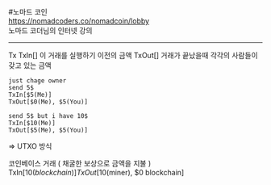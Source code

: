 #노마드 코인     
https://nomadcoders.co/nomadcoin/lobby      
노마드 코더님의 인터넷 강의

        
                
                
                
                
                
<hr/>
Tx
TxIn[]
이 거래를 실행하기 이전의 금액
TxOut[]
거래가 끝났을때 각각의 사람들이 갖고 있는 금액

    just chage owner
    send 5$
    TxIn[$5(Me)]
    TxOut[$0(Me), $5(You)]

    send 5$ but i have 10$
    TxIn[$10(Me)]
    TxOut[$5(Me), $5(You)]

=> UTXO 방식

코인베이스 거래 ( 채굴한 보상으로 금액을 지불 )
TxIn[$10(blockchain)]
TxOut[$10(miner), $0 blockchain]
